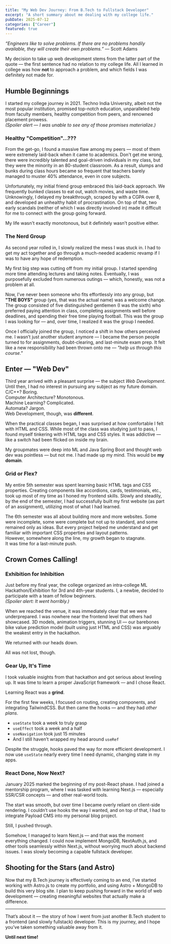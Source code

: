```yaml
---
title: "My Web Dev Journey: From B.Tech to Fullstack Developer"
excerpt: "A short summary about me dealing with my college life."
pubDate: 2025-07-12
categories: ["Career"]
featured: true
---
```


*“Engineers like to solve problems. If there are no problems handily available, they will create their own problems.”* — Scott Adams

My decision to take up web development stems from the latter part of the quote — the first sentence had no relation to my college life. All I learned in college was how **not** to approach a problem, and which fields I was definitely not made for.

## Humble Beginnings

I started my college journey in 2021. Techno India University, albeit not the most popular institution, promised top-notch education, unparalleled help from faculty members, healthy competition from peers, and renowned placement prowess.  
*(Spoiler alert — I was unable to see any of those promises materialize.)*

### Healthy "Competition"...???

From the get-go, I found a massive flaw among my peers — most of them were extremely laid-back when it came to academics. Don't get me wrong, there were incredibly talented and goal-driven individuals in my class, but they were the minority in an 80-student classroom. As a result, slumps and bunks during class hours became so frequent that teachers barely managed to muster 40% attendance, even in core subjects.

Unfortunately, my initial friend group embraced this laid-back approach. We frequently bunked classes to eat out, watch movies, and waste time. Unknowingly, I delayed my breakthrough, scraped by with a CGPA over 8, and developed an unhealthy habit of procrastination. On top of that, two early scandals (neither of which I was directly involved in) made it difficult for me to connect with the group going forward.

My life wasn't exactly monotonous, but it definitely wasn’t positive either.

### The Nerd Group

As second year rolled in, I slowly realized the mess I was stuck in. I had to get my act together and go through a much-needed academic revamp if I was to have any hope of redemption.

My first big step was cutting off from my initial group. I started spending more time attending lectures and taking notes. Eventually, I was purposefully excluded from numerous outings — which, honestly, was not a problem at all.

Now, I’ve never been someone who fits effortlessly into any group, but **"THE BOYS"** group (yes, that was the actual name) was a welcome change. The group consisted of five distinguished gentlemen (I was the sixth) who preferred paying attention in class, completing assignments well before deadlines, and spending their free time playing football. This was the group I was looking for — and, over time, I realized it was the group I needed.

Once I officially joined the group, I noticed a shift in how others perceived me. I wasn’t just another student anymore — I became the person people turned to for assignments, doubt-clearing, and last-minute exam prep. It felt like a new responsibility had been thrown onto me — *"help us through this course."*

## Enter — "Web Dev"

Third year arrived with a pleasant surprise — the subject *Web Development*. Until then, I had no interest in pursuing any subject as my future domain.  
C/C++? Boring.  
Computer Architecture? Monotonous.  
Machine Learning? Complicated.  
Automata? Jargon.  
Web Development, though, was **different**.

When the practical classes began, I was surprised at how comfortable I felt with HTML and CSS. While most of the class was studying just to pass, I found myself tinkering with HTML tags and CSS styles. It was addictive — like a switch had been flicked on inside my brain.

My groupmates were deep into ML and Java Spring Boot and thought web dev was pointless — but not me. I had made up my mind. This would be **my domain**.

### Grid or Flex?

My entire 5th semester was spent learning basic HTML tags and CSS properties. Creating components like accordions, cards, testimonials, etc., took up most of my time as I honed my frontend skills. Slowly and steadily, by the end of the semester, I had successfully built my first website (as part of an assignment), utilizing most of what I had learned.

The 6th semester was all about building more and more websites. Some were incomplete, some were complete but not up to standard, and some remained only as ideas. But every project helped me understand and get familiar with important CSS properties and layout patterns.  
However, somewhere along the line, my growth began to stagnate.  
It was time for a last-minute push.

## Crown Comes Calling!

### Exhibition for Inhibition

Just before my final year, the college organized an intra-college ML Hackathon/Exhibition for 3rd and 4th-year students. I, a newbie, decided to participate with a team of fellow beginners.  
*(Spoiler alert: It went horribly.)*

When we reached the venue, it was immediately clear that we were underprepared. I was nowhere near the frontend level that others had showcased. 3D models, animation triggers, stunning UI — our barebones bike value prediction model (built using just HTML and CSS) was arguably the weakest entry in the hackathon.

We returned with our heads down.

All was not lost, though.

### Gear Up, It's Time

I took valuable insights from that hackathon and got serious about leveling up. It was time to learn a proper JavaScript framework — and I chose React.

Learning React was a **grind**.

For the first few weeks, I focused on routing, creating components, and integrating TailwindCSS. But then came the hooks — and they had *other plans*.

- `useState` took a week to truly grasp  
- `useEffect` took a week and a half  
- `useNavigation` took just 15 minutes  
- And I still haven’t wrapped my head around `useRef`

Despite the struggle, hooks paved the way for more efficient development. I now use `useState` nearly every time I need dynamic, changing state in my apps.

### React Done, Now Next?

January 2025 marked the beginning of my post-React phase. I had joined a mentorship program, where I was tasked with learning Next.js — especially SSR/CSR concepts — and other real-world tools.

The start was smooth, but over time I became overly reliant on client-side rendering. I couldn’t use hooks the way I wanted, and on top of that, I had to integrate Payload CMS into my personal blog project.

Still, I pushed through.

Somehow, I managed to learn Next.js — and that was the moment everything changed. I could now implement MongoDB, NextAuth.js, and other tools seamlessly within Next.js, without worrying much about backend issues. I was slowly becoming a capable fullstack developer.

## Shooting for the Stars (and Astro)

Now that my B.Tech journey is effectively coming to an end, I’ve started working with Astro.js to create my portfolio, and using Astro + MongoDB to build this very blog site. I plan to keep pushing forward in the world of web development — creating meaningful websites that actually make a difference.

---

That’s about it — the story of how I went from just another B.Tech student to a frontend (and slowly fullstack) developer. This is my journey, and I hope you’ve taken something valuable away from it.

**Until next time!**
